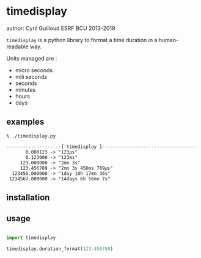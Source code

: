 # timedisplay


author: Cyril Guilloud ESRF BCU 2013-2019

`timedisplay` is a python library to format a time duration in a
human-readable way.

Units managed are :
* micro seconds
* mili seconds
* seconds
* minutes
* hours
* days


## examples

```
% ./timedisplay.py

--------------------{ timedisplay }----------------------------------
       0.000123 -> "123𝜇s"
       0.123000 -> "123ms"
     123.000000 -> "2mn 3s"
     123.456789 -> "2mn 3s 456ms 789𝜇s"
  123456.000000 -> "1day 10h 17mn 36s"
 1234567.000000 -> "14days 6h 56mn 7s"
```


## installation


## usage

```python

import timedisplay

timedisplay.duration_format(123.456789)

```

